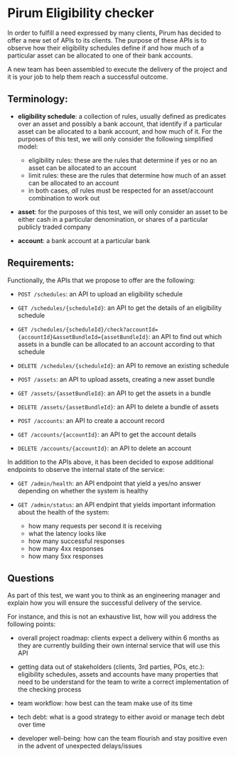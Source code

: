 
# Pirum Eligibility checker

In order to fulfill a need expressed by many clients, Pirum has decided to offer a new set of APIs to its clients. The purpose of these APIs is to observe how their eligibility schedules define if and how much of a particular asset can be allocated to one of their bank accounts.

A new team has been assembled to execute the delivery of the project and it is your job to help them reach a successful outcome.

## Terminology:

* **eligibility schedule**: a collection of rules, usually defined as predicates over an asset and possibly a bank account, that identify if a particular asset can be allocated to a bank account, and how much of it. For the purposes of this test, we will only consider the following simplified model:

  - eligibility rules: these are the rules that determine if yes or no an asset can be allocated to an account
  - limit rules: these are the rules that determine how much of an asset can be allocated to an account
  - in both cases, *all* rules must be respected for an asset/account combination to work out

* **asset**: for the purposes of this test, we will only consider an asset to be either cash in a particular denomination, or shares of a particular publicly traded company

* **account**: a bank account at a particular bank

## Requirements:

Functionally, the APIs that we propose to offer are the following:

* `POST /schedules`: an API to upload an eligibility schedule

* `GET /schedules/{scheduleId}`: an API to get the details of an eligibility schedule

* `GET /schedules/{scheduleId}/check?accountId={accountId}&assetBundleId={assetBundleId}`: an API to find out which assets in a bundle can be allocated to an account according to that schedule

* `DELETE /schedules/{scheduleId}`: an API to remove an existing schedule

* `POST /assets`: an API to upload assets, creating a new asset bundle

* `GET /assets/{assetBundleId}`: an API to get the assets in a bundle

* `DELETE /assets/{assetBundleId}`: an API to delete a bundle of assets

* `POST /accounts`: an API to create a account record

* `GET /accounts/{accountId}`: an API to get the account details

* `DELETE /accounts/{accountId}`: an API to delete an account

In addition to the APIs above, it has been decided to expose additional endpoints to observe the internal state of the service:

* `GET /admin/health`: an API endpoint that yield a yes/no answer depending on whether the system is healthy

* `GET /admin/status`: an API endpint that yields important information about the health of the system:

  * how many requests per second it is receiving
  * what the latency looks like
  * how many successful responses
  * how many 4xx responses
  * how many 5xx responses

## Questions

As part of this test, we want you to think as an engineering manager and explain how you will ensure the successful delivery of the service.

For instance, and this is not an exhaustive list, how will you address the following points:

* overall project roadmap: clients expect a delivery within 6 months as they are currently building their own internal service that will use this API

* getting data out of stakeholders (clients, 3rd parties, POs, etc.): eligibility schedules, assets and accounts have many properties that need to be understand for the team to write a correct implementation of the checking process

* team workflow: how best can the team make use of its time

* tech debt: what is a good strategy to either avoid or manage tech debt over time

* developer well-being: how can the team flourish and stay positive even in the advent of unexpected delays/issues
